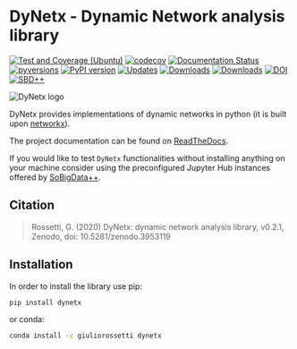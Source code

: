 # DyNetx - Dynamic Network analysis library
[![Test and Coverage (Ubuntu)](https://github.com/GiulioRossetti/dynetx/actions/workflows/test_ubuntu.yml/badge.svg)](https://github.com/GiulioRossetti/dynetx/actions/workflows/test_ubuntu.yml)
[![codecov](https://codecov.io/gh/GiulioRossetti/dynetx/branch/master/graph/badge.svg?token=ILcIwMJDpm)](https://codecov.io/gh/GiulioRossetti/dynetx)
[![Documentation Status](https://readthedocs.org/projects/dynetx/badge/?version=latest)](http://dynetx.readthedocs.io/en/latest/?badge=latest)
[![pyversions](https://img.shields.io/pypi/pyversions/dynetx.svg)](https://badge.fury.io/py/dynetx)
[![PyPI version](https://badge.fury.io/py/dynetx.svg)](https://badge.fury.io/py/dynetx)
[![Updates](https://pyup.io/repos/github/GiulioRossetti/dynetx/shield.svg)](https://pyup.io/repos/github/GiulioRossetti/dynetx/)
[![Downloads](https://pepy.tech/badge/dynetx)](https://pepy.tech/project/dynetx)
[![Downloads](https://pepy.tech/badge/dynetx/month)](https://pepy.tech/project/dynetx)
[![DOI](https://zenodo.org/badge/98746676.svg)](https://zenodo.org/badge/latestdoi/98746676)
[![SBD++](https://img.shields.io/badge/Available%20on-SoBigData%2B%2B-green)](https://sobigdata.d4science.org/group/sobigdata-gateway/explore?siteId=20371853)

![DyNetx logo](http://dynetx.readthedocs.io/en/latest/_static/dynetx.png)


DyNetx provides implementations of dynamic networks in python (it is built upon [networkx](http://networkx.github.io)).

The project documentation can be found on [ReadTheDocs](http://dynetx.readthedocs.io).

If you would like to test ``DyNetx`` functionalities without installing anything on your machine consider using the preconfigured Jupyter Hub instances offered by [SoBigData++](https://sobigdata.d4science.org/group/sobigdata-gateway/explore?siteId=20371853).


## Citation

> Rossetti, G. (2020) DyNetx: dynamic network analysis library, v0.2.1, Zenodo, doi: 10.5281/zenodo.3953119


## Installation

In order to install the library  use pip:
```bash
pip install dynetx
```

or conda:

```bash
conda install -c giuliorossetti dynetx
```

